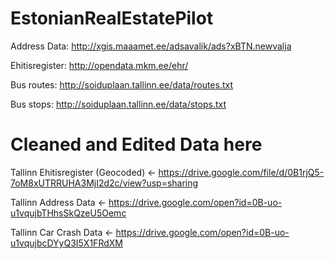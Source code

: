 # EstonianRealEstatePilot

Address Data: http://xgis.maaamet.ee/adsavalik/ads?xBTN.newvalja

Ehitisregister: http://opendata.mkm.ee/ehr/

Bus routes: http://soiduplaan.tallinn.ee/data/routes.txt  

Bus stops: http://soiduplaan.tallinn.ee/data/stops.txt

# Cleaned and Edited Data here

Tallinn Ehitisregister (Geocoded) <- https://drive.google.com/file/d/0B1rjQ5-7oM8xUTRRUHA3MjI2d2c/view?usp=sharing

Tallinn Address Data <- https://drive.google.com/open?id=0B-uo-u1vqujbTHhsSkQzeU5Oemc

Tallinn Car Crash Data <- https://drive.google.com/open?id=0B-uo-u1vqujbcDYyQ3I5X1FRdXM 

